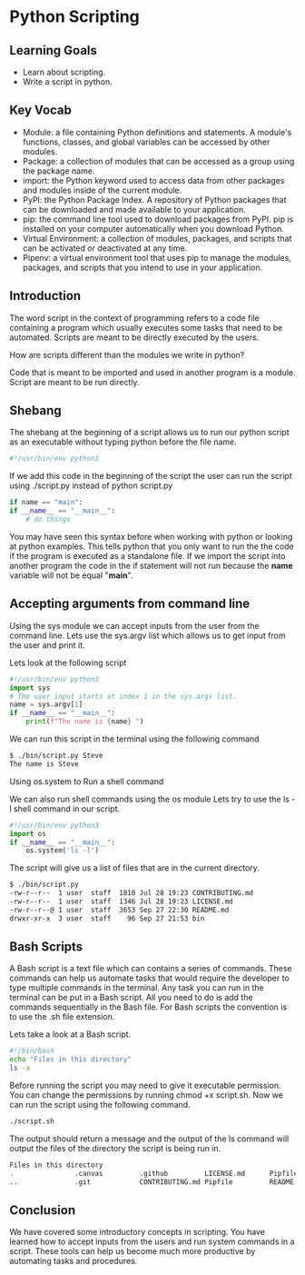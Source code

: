 # Python Scripting

## Learning Goals
- Learn about scripting.
- Write a script in python.

## Key Vocab
- Module: a file containing Python definitions and statements. A module's functions, classes, and global variables can be accessed by other modules.
- Package: a collection of modules that can be accessed as a group using the package name.
- import: the Python keyword used to access data from other packages and modules inside of the current module.
- PyPI: the Python Package Index. A repository of Python packages that can be downloaded and made available to your application.
- pip: the command line tool used to download packages from PyPI. pip is installed on your computer automatically when you download Python.
- Virtual Environment: a collection of modules, packages, and scripts that can be activated or deactivated at any time.
- Pipenv: a virtual environment tool that uses pip to manage the modules, packages, and scripts that you intend to use in your application.

## Introduction

The word script in the context of programming refers to a code file containing a program which usually executes some tasks that need to be automated. Scripts are meant to be directly executed by the users.

How are scripts different than the modules we write in python?

Code that is meant to be imported and used in another program is a module. Script are meant to be run directly.

## Shebang

The shebang at the beginning of a script allows us to run our python script as an executable without typing python before the file name.

```bash
#!/usr/bin/env python3
```

If we add this code in the beginning of the script the user can run the script using ./script.py instead of python script.py

```py
if name == "main":
if __name__ == "__main__":
    # do things
```

You may have seen this syntax before when working with python or looking at python examples. This tells python that you only want to run the the code if the program is executed as a standalone file. If we import the script into another program the code in the if statement will not run because the __name__ variable will not be equal "__main__".

## Accepting arguments from command line

Using the sys module we can accept inputs from the user from the command line. Lets use the sys.argv list which allows us to get input from the user and print it.

Lets look at the following script

```py
#!/usr/bin/env python3
import sys
# The user input starts at index 1 in the sys.argv list.
name = sys.argv[1]
if __name__ == "__main__":
    print(f"The name is {name} ")
```

We can run this script in the terminal using the following command

```bash
$ ./bin/script.py Steve
The name is Steve
```

Using os.system to Run a shell command

We can also run shell commands using the os module Lets try to use the ls -l shell command in our script.

```py
#!/usr/bin/env python3
import os
if __name__ == "__main__":
    os.system('ls -l')
```

The script will give us a list of files that are in the current directory.

```bash
$ ./bin/script.py
-rw-r--r--  1 user  staff  1810 Jul 28 19:23 CONTRIBUTING.md
-rw-r--r--  1 user  staff  1346 Jul 28 19:23 LICENSE.md
-rw-r--r--@ 1 user  staff  3653 Sep 27 22:30 README.md
drwxr-xr-x  3 user  staff    96 Sep 27 21:53 bin
```

## Bash Scripts

A Bash script is a text file which can contains a series of commands. These commands can help us automate tasks that would require the developer to type multiple commands in the terminal. Any task you can run in the terminal can be put in a Bash script. All you need to do is add the commands sequentially in the Bash file. For Bash scripts the convention is to use the .sh file extension.

Lets take a look at a Bash script.

```bash
#!/bin/bash
echo "Files in this directory"
ls -a
```

Before running the script you may need to give it executable permission. You can change the permissions by running chmod +x script.sh. Now we can run the script using the following command.

```bash
./script.sh
```

The output should return a message and the output of the ls command will output the files of the directory the script is being run in.

```bash
Files in this directory
.               .canvas         .github         LICENSE.md      Pipfile.lock    bin
..              .git            CONTRIBUTING.md Pipfile         README.md       script.sh
```

## Conclusion

We have covered some introductory concepts in scripting. You have learned how to accept inputs from the users and run system commands in a script. These tools can help us become much more productive by automating tasks and procedures.
